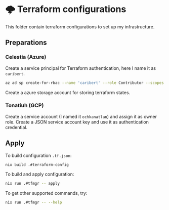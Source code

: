 # 🌩️ Terraform configurations

This folder contain terraform configurations to set up my infrastructure.

## Preparations

### Celestia (Azure)

Create a service principal for Terraform authentication, here I name it as `caribert`.

```bash
az ad sp create-for-rbac --name 'caribert' --role Contributor --scopes /subscriptions/d80e6deb-21e3-4aed-9455-5573a2086f66
```

Create a azure storage account for storing terraform states.

### Tonatiuh (GCP)

Create a service account (I named it `ochkanatlan`) and assign it as owner role. Create a JSON service account key and use it as authentication credential.

## Apply

To build configuration `.tf.json`:

```bash
nix build .#terraform-config
```

To build and apply configuration:

```bash
nix run .#tfmgr -- apply
```

To get other supported commands, try:

```bash
nix run .#tfmgr -- --help
```
